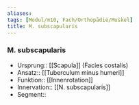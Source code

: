 ```yaml
---
aliases: 
tags: [Modul/m10, Fach/Orthopädie/Muskel]
title: M. subscapularis
---
```

### M. subscapularis
- Ursprung:: [[Scapula]] (Facies costalis)
- Ansatz:: [[Tuberculum minus humeri]]
- Funktion:: [[Innenrotation]]
- Innervation:: [[N. subscapularis]]
- Segment:: 